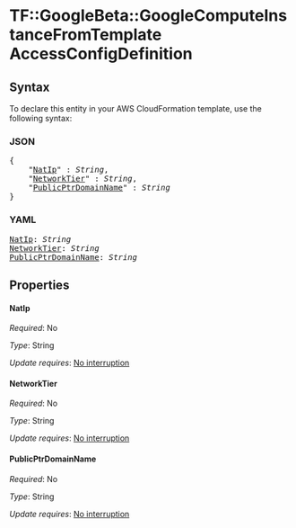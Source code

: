 # TF::GoogleBeta::GoogleComputeInstanceFromTemplate AccessConfigDefinition

## Syntax

To declare this entity in your AWS CloudFormation template, use the following syntax:

### JSON

<pre>
{
    "<a href="#natip" title="NatIp">NatIp</a>" : <i>String</i>,
    "<a href="#networktier" title="NetworkTier">NetworkTier</a>" : <i>String</i>,
    "<a href="#publicptrdomainname" title="PublicPtrDomainName">PublicPtrDomainName</a>" : <i>String</i>
}
</pre>

### YAML

<pre>
<a href="#natip" title="NatIp">NatIp</a>: <i>String</i>
<a href="#networktier" title="NetworkTier">NetworkTier</a>: <i>String</i>
<a href="#publicptrdomainname" title="PublicPtrDomainName">PublicPtrDomainName</a>: <i>String</i>
</pre>

## Properties

#### NatIp

_Required_: No

_Type_: String

_Update requires_: [No interruption](https://docs.aws.amazon.com/AWSCloudFormation/latest/UserGuide/using-cfn-updating-stacks-update-behaviors.html#update-no-interrupt)

#### NetworkTier

_Required_: No

_Type_: String

_Update requires_: [No interruption](https://docs.aws.amazon.com/AWSCloudFormation/latest/UserGuide/using-cfn-updating-stacks-update-behaviors.html#update-no-interrupt)

#### PublicPtrDomainName

_Required_: No

_Type_: String

_Update requires_: [No interruption](https://docs.aws.amazon.com/AWSCloudFormation/latest/UserGuide/using-cfn-updating-stacks-update-behaviors.html#update-no-interrupt)

